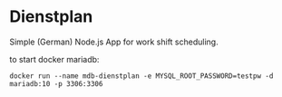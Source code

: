 # Dienstplan

Simple (German) Node.js App for work shift scheduling.


to start docker mariadb:

    docker run --name mdb-dienstplan -e MYSQL_ROOT_PASSWORD=testpw -d mariadb:10 -p 3306:3306
